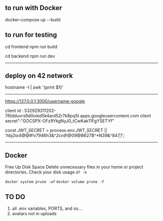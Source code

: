 ## to run with Docker

docker-compose up --build

## to run for testing

cd frontend
npm run build

cd backend
npm run dev

--------------------------------------------------------------------------


## deploy on 42 network

hostname -I | awk '{print $1}'

--------------------------------------------------------------------------


https://127.0.0.1:3000/username-google

client id : 532929311202-76tdduvrs9d0oied5k4ard52r7k8pq5t.apps.googleusercontent.com
client secret":"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"

const JWT_SECRET = process.env.JWT_SECRET || 'hbj2io4@@#!v7946h3&^*2cn9!@09*@B627B^*N39&^847,1';

--------------------------------------------------------------------

## Docker
 Free Up Disk Space
Delete unnecessary files in your home or project directories.
Check your disk usage
```df -h```

```docker system prune -af```
```docker volume prune -f```


## TO DO
1. all .env variables, PORTS, and so...
2. avatars not in uploads
